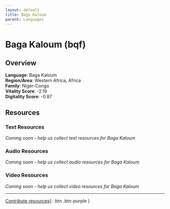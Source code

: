 ```yaml
---
layout: default
title: Baga Kaloum
parent: Languages
---
```


# Baga Kaloum (bqf)

## Overview

**Language**: Baga Kaloum  
**Region/Area**: Western Africa, Africa  
**Family**: Niger-Congo  
**Vitality Score**: -2.19  
**Digitality Score**: -0.87  

## Resources

### Text Resources
*Coming soon - help us collect text resources for Baga Kaloum*

### Audio Resources
*Coming soon - help us collect audio resources for Baga Kaloum*

### Video Resources
*Coming soon - help us collect video resources for Baga Kaloum*

---

[Contribute resources](https://fairtrain.github.io/){: .btn .btn-purple }
